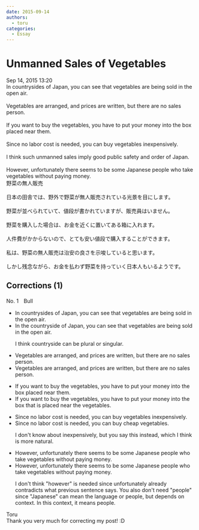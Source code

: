 ```yaml
---
date: 2015-09-14
authors:
  - toru
categories:
  - Essay
---
```


<h1 id="subject_show">Unmanned Sales of Vegetables</h1>
<div class="date">Sep 14, 2015 13:20</div>
<div id="post"><div id="body_show_ori">
In countrysides of Japan, you can see that vegetables are being sold in the open air.<br/><br/>Vegetables are arranged, and prices are written, but there are no sales person.<br/><br/>If you want to buy the vegetables, you have to put your money into the box placed near them.<br/><br/>Since no labor cost is needed, you can buy vegetables inexpensively.<br/><br/>I think such unmanned sales imply good public safety and order of Japan.<br/><br/>However, unfortunately there seems to be some Japanese people who take vegetables without paying money.
</div></div>

<!-- more -->

<div id="post_ja"><div id="body_show_mo">
野菜の無人販売<br/><br/>日本の田舎では、野外で野菜が無人販売されている光景を目にします。<br/><br/>野菜が並べられていて、値段が書かれていますが、販売員はいません。<br/><br/>野菜を購入した場合は、お金を近くに置いてある箱に入れます。<br/><br/>人件費がかからないので、とても安い値段で購入することができます。<br/><br/>私は、野菜の無人販売は治安の良さを示唆していると思います。<br/><br/>しかし残念ながら、お金を払わず野菜を持っていく日本人もいるようです。
</div></div>

## Corrections (1)
<div id="block"><div class="first_name"> No. 1　<span class="just_name">Bull</span></div><div id="block2">
<ul class="correction_field">
<li class="incorrect">In countrysides of Japan, you can see that vegetables are being sold in the open air.</li>
<li class="corrected correct">
In the countryside of Japan, you can see that vegetables are being sold in the open air.
<p class="correction_comment">I think countryside can be plural or singular.</p>
</li>
</ul>
<ul class="correction_field">
<li class="incorrect">Vegetables are arranged, and prices are written, but there are no sales person.</li>
<li class="corrected correct">
Vegetables are arranged, and prices are written, but there are no sales person.
</li>
</ul>
<ul class="correction_field">
<li class="incorrect">If you want to buy the vegetables, you have to put your money into the box placed near them.</li>
<li class="corrected correct">
If you want to buy the vegetables, you have to put your money into the box <span class="f_blue">that is</span> placed near <span class="f_blue">the vegetables.</span>
</li>
</ul>
<ul class="correction_field">
<li class="incorrect">Since no labor cost is needed, you can buy vegetables inexpensively.</li>
<li class="corrected correct">
Since no labor cost is needed, you can buy<span class="f_blue"> cheap</span> vegetables.
<p class="correction_comment">I don't know about inexpensively, but you say this instead, which I think is more natural.</p>
</li>
</ul>
<ul class="correction_field">
<li class="incorrect">However, unfortunately there seems to be some Japanese people who take vegetables without paying money.</li>
<li class="corrected correct">
<span class="sline"><span class="f_gray">However,</span></span> unfortunately there seems to be some Japanese <span class="sline"><span class="f_gray">people</span></span> who take vegetables without paying money.
<p class="correction_comment">I don't think "however" is needed since unfortunately already contradicts what previous sentence says. You also don't need "people" since "Japanese" can mean the language or people, but depends on context. In this context, it means people.</p>
</li>
</ul>
</div><div class="name"><span class="just_name">Toru</span><br>
Thank you very much for correcting my post! :D
</div>
</div>
